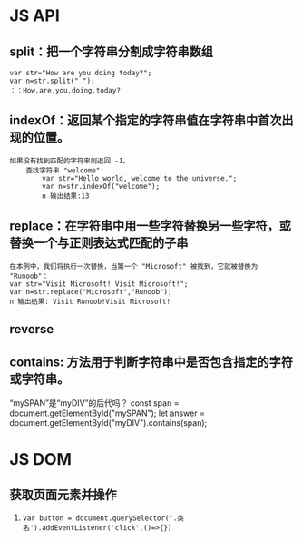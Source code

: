 # JS API 

## split：把一个字符串分割成字符串数组
	var str="How are you doing today?";
	var n=str.split(" ");
	：：How,are,you,doing,today?

## indexOf：返回某个指定的字符串值在字符串中首次出现的位置。
	如果没有找到匹配的字符串则返回 -1。
		查找字符串 "welcome":
			var str="Hello world, welcome to the universe.";
			var n=str.indexOf("welcome");
			n 输出结果:13

## replace：在字符串中用一些字符替换另一些字符，或替换一个与正则表达式匹配的子串
	在本例中，我们将执行一次替换，当第一个 "Microsoft" 被找到，它就被替换为 "Runoob"：
	var str="Visit Microsoft! Visit Microsoft!";
	var n=str.replace("Microsoft","Runoob");
	n 输出结果: Visit Runoob!Visit Microsoft!

## reverse

## contains: 方法用于判断字符串中是否包含指定的字符或字符串。
“mySPAN”是“myDIV”的后代吗？
const span = document.getElementById("mySPAN");
let answer = document.getElementById("myDIV").contains(span);


# JS DOM
## 获取页面元素并操作
1. `var button = document.querySelector('.类名').addEventListener('click',()=>{})`